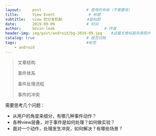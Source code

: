 ```yaml
---
layout:     post                    # 使用的布局（不需要改）
title:      View Event               # 标题 
subtitle:   view 的分发机制           #副标题
date:       2019-09-09              # 时间
author:     kevin-leak                      # 作者
header-img: img/post/android/bg-2019-09.jpg    #这篇文章标题背景图片
catalog: true                       # 是否归档
tags:                               #标签
    - android
---
```


> 文章结构
>
> 事件体系
>
> 事件处理流程
>
> 事件的冲突

需要思考几个问题：

- 从用户的角度来细分，有哪几种事件动作？
- 各种view层叠，对于事件是如何处理？如何做实验？
- 面对一个动作，处理发生冲突，如何解决？有哪些场景？





